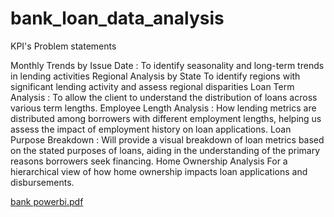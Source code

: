 # bank_loan_data_analysis

KPI's
Problem statements

Monthly Trends by Issue Date :  To identify seasonality and long-term trends in lending activities
Regional Analysis by State To identify regions with significant lending activity and assess regional disparities
Loan Term Analysis : To allow the client to understand the distribution of loans across various term lengths.
Employee Length Analysis : How lending metrics are distributed among borrowers with different employment lengths, helping us assess the impact of employment history on loan applications.
Loan Purpose Breakdown : Will provide a visual breakdown of loan metrics based on the stated purposes of loans, aiding in the understanding of the primary reasons borrowers seek financing.
Home Ownership Analysis For a hierarchical view of how home ownership impacts loan applications and disbursements.

[bank powerbi.pdf](https://github.com/Khushi2825/bank_loan_data_analysis/files/14670416/bank.powerbi.pdf)
